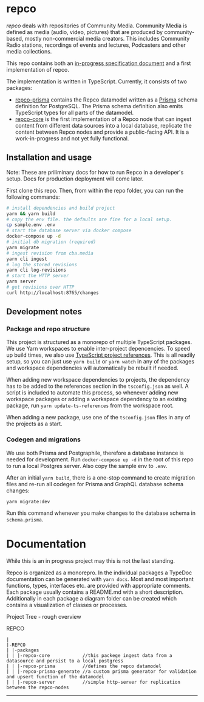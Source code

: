 # repco

_repco_ deals with repositories of Community Media. Community Media is defined as media (audio, video, pictures) that are produced by community-based, mostly non-commercial media creators. This includes Community Radio stations, recordings of events and lectures, Podcasters and other media collections.

This repo contains both an [in-progress specification document](SPEC.md) and a first implementation of repco.

The implementation is written in TypeScript. Currently, it consists of two packages:

- [repco-prisma](./packages/repco-prisma) contains the Repco datamodel written as a [Prisma](https://www.prisma.io/) schema definition for PostgreSQL. The Prisma schema definition also emits TypeScript types for all parts of the datamodel.
- [repco-core](./packages/repco-core) is the first implementation of a Repco node that can ingest content from different data sources into a local database, replicate the content between Repco nodes and provide a public-facing API. It is a work-in-progress and not yet fully functional.

## Installation and usage

Note: These are priliminary docs for how to run Repco in a developer's setup. Docs for production deployment will come later.

First clone this repo. Then, from within the repo folder, you can run the following commands:

```sh
# install dependencies and build project
yarn && yarn build
# copy the env file. the defaults are fine for a local setup.
cp sample.env .env
# start the database server via docker compose
docker-compose up -d
# initial db migration (required)
yarn migrate
# ingest revision from cba.media
yarn cli ingest
# log the stored revisions
yarn cli log-revisions
# start the HTTP server
yarn server
# get revisions over HTTP
curl http://localhost:8765/changes
```

## Development notes

### Package and repo structure 

This project is structured as a monorepo of multiple TypeScript packages. We use Yarn workspaces to enable inter-project depencencies. To speed up build times, we also use [TypeScript project references](https://www.typescriptlang.org/docs/handbook/project-references.html). This is all readily setup, so you can just use `yarn build` or `yarn watch` in any of the packages and workspace dependencies will automatically be rebuilt if needed. 

When adding new workspace dependencies to projects, the dependency has to be added to the references section in the `tsconfig.json` as well. A script is included to automate this process, so whenever adding new workspace packages or adding a workspace dependency to an existing package, run `yarn update-ts-references` from the workspace root.

When adding a new package, use one of the `tsconfig.json` files in any of the projects as a start. 

### Codegen and migrations

We use both Prisma and Postgraphile, therefore a database instance is needed for development. Run `docker-compose up -d` in the root of this repo to run a local Postgres server. Also copy the sample env to `.env`.

After an initial `yarn build`, there is a one-stop command to create migration files and re-run all codegen for Prisma and GraphQL database schema changes:

`yarn migrate:dev`

Run this command whenever you make changes to the database schema in `schema.prisma`.

# Documentation

While this is an in progress project may this is not the last standing.

Repco is organized as a monorepro. In the individual packages a TypeDoc documentation can be generated with `yarn docs`.
Most and most important functions, types, interfaces etc. are provided with appropriate comments. Each package usually contains a README.md with a short description. Additionally in each package a diagram folder can be created which contains a visualization of classes or processes.

Project Tree - rough overview

REPCO

```
|
|-REPCO
| |-packages
| | |-repco-core            //this packege ingest data from a datasource and persist to a local postgress
| | |-repco-prisma          //defines the repco datamodel
| | |-repco-prisma-generate //a custom prisma generator for validation and upsert function of the datamodel
| | |-repco-server          //simple http-server for replication between the repco-nodes
```

---
